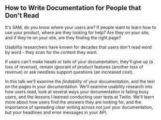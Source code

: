## How to Write Documentation for People that Don't Read

It's 3AM, do you know where your users are? If people want to learn how to use your product, where are they looking for help? Are they on your site, and if they're on your site, are they finding the right page?

Usability researchers have known for decades that users don't read word by word - they *scan* for the content they want.

If users can't make heads or tails of your documentation, they'll give up (a loss of revenue), remain ignorant of product features (another loss of revenue) or ask needless support questions (an increased cost).

In this talk we'll examine the *findability* of your documentation, and the text on the pages in your documentation. We'll examine usability research into how users read, look at several ways your documentation is failing busy users, and the lessons I learned conducting user tests at Twilio. We'll learn more about how users find the answers they are looking for, and the importance of spreading clear writing across not just your documentation, but your headlines and error messages in your API.
